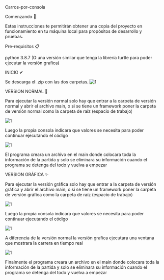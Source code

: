 Carros-por-consola

Comenzando 🚀

Estas instrucciones te permitirán obtener una copia del proyecto en funcionamiento en tu máquina local para propósitos de desarrollo y pruebas.

Pre-requisitos 📋

python 3.8.7 (O una versión similar que tenga la librería turtle para poder ejecutar la versión grafica)

INICIO ✔

Se descarga el .zip con las dos carpetas.
![1](https://user-images.githubusercontent.com/83151174/116023316-7efb8600-a611-11eb-9bcd-63f0864a79ed.JPG)

VERSION NORMAL 🧠

Para ejecutar la versión normal solo hay que entrar a la carpeta de versión normal y abrir el archivo main, o si se tiene un framework poner la carpeta de versión normal como la carpeta de raíz (espacio de trabajo)

![1](https://user-images.githubusercontent.com/83151174/116023728-5aec7480-a612-11eb-8757-1327dc4f9605.JPG)

Luego la propia consola indicara que valores se necesita para poder continuar ejecutando el código

![1](https://user-images.githubusercontent.com/83151174/116023863-a7d04b00-a612-11eb-9bcb-a0191da4a2b2.JPG)

El programa creara un archivo en el main donde colocara toda la información de la partida y solo se eliminara su información cuando el programa se detenga del todo y vuelva a empezar

VERSION GRÁFICA ✨

Para ejecutar la versión gráfica solo hay que entrar a la carpeta de versión gráfica y abrir el archivo main, o si se tiene un framework poner la carpeta de versión gráfica como la carpeta de raíz (espacio de trabajo)

![1](https://user-images.githubusercontent.com/83151174/116023728-5aec7480-a612-11eb-8757-1327dc4f9605.JPG)

Luego la propia consola indicara que valores se necesita para poder continuar ejecutando el código

![1](https://user-images.githubusercontent.com/83151174/116023863-a7d04b00-a612-11eb-9bcb-a0191da4a2b2.JPG)

A diferencia de la versión normal la versión grafica ejecutara una ventana que mostrara la carrera en tiempo real

![1](https://user-images.githubusercontent.com/83151174/116024697-62148200-a614-11eb-8499-6c0d4d800be4.JPG)

Finalmente el programa creara un archivo en el main donde colocara toda la información de la partida y solo se eliminara su información cuando el programa se detenga del todo y vuelva a empezar
